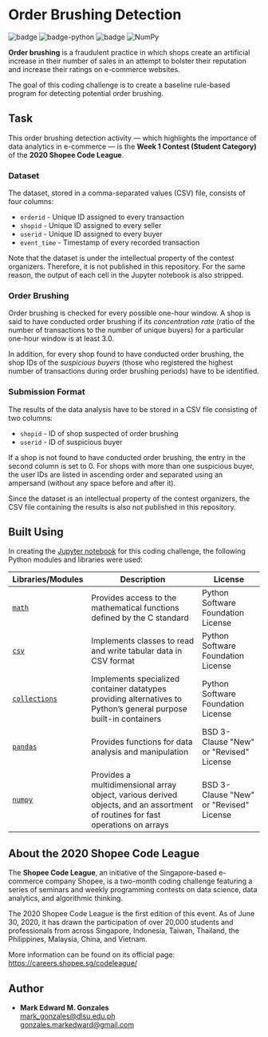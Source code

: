 # Order Brushing Detection

![badge][badge-jupyter]
![badge-python](https://img.shields.io/badge/python-3670A0?style=flat&logo=python&logoColor=white)
![badge][badge-pandas]
![NumPy](https://img.shields.io/badge/numpy-%23013243.svg?style=flat&logo=numpy&logoColor=white)

**Order brushing** is a fraudulent practice in which shops create an artificial increase in their number of sales in an attempt to bolster their reputation and increase their ratings on e-commerce websites. 

The goal of this coding challenge is to create a baseline rule-based program for detecting potential order brushing. 

## Task
This order brushing detection activity &mdash; which highlights the importance of data analytics in e-commerce &mdash; is the **Week 1 Contest (Student Category)** of the **2020 Shopee Code League**. 

### Dataset
The dataset, stored in a comma-separated values (CSV) file, consists of four columns:
- `orderid` - Unique ID assigned to every transaction
- `shopid` - Unique ID assigned to every seller
- `userid` - Unique ID assigned to every buyer
- `event_time` - Timestamp of every recorded transaction

Note that the dataset is under the intellectual property of the contest organizers. Therefore, it is not published in this repository. For the same reason, the output of each cell in the Jupyter notebook is also stripped. 

### Order Brushing
Order brushing is checked for every possible one-hour window. A shop is said to have conducted order brushing if its *concentration rate* (ratio of the number of transactions to the number of unique buyers) for a particular one-hour window is at least 3.0.

In addition, for every shop found to have conducted order brushing, the shop IDs of the *suspicious buyers* (those who registered the highest number of transactions during order brushing periods) have to be identified. 

### Submission Format
The results of the data analysis have to be stored in a CSV file consisting of two columns:
- `shopid` - ID of shop suspected of order brushing
- `userid` - ID of suspicious buyer

If a shop is not found to have conducted order brushing, the entry in the second column is set to 0. For shops with more than one suspicious buyer, the user IDs are listed in ascending order and separated using an ampersand (without any space before and after it).

Since the dataset is an intellectual property of the contest organizers, the CSV file containing the results is also not published in this repository. 

## Built Using
In creating the [Jupyter notebook](https://github.com/memgonzales/order-brushing-shopee2020/blob/master/order-brushing.ipynb) for this coding challenge, the following Python modules and libraries were used:

Libraries/Modules | Description | License
--- | ---| ---
[`math`](https://docs.python.org/3/library/math.html) | Provides access to the mathematical functions defined by the C standard | Python Software Foundation License
[`csv`](https://docs.python.org/3/library/csv.html) | Implements classes to read and write tabular data in CSV format | Python Software Foundation License
[`collections`](https://docs.python.org/3/library/collections.html) | Implements specialized container datatypes providing alternatives to Python’s general purpose built-in containers | Python Software Foundation License
<a href = "https://pandas.pydata.org/"><code>pandas</code></a> | Provides functions for data analysis and manipulation | BSD 3-Clause "New" or "Revised" License
<a href = "https://numpy.org/"><code>numpy</code></a> | Provides a multidimensional array object, various derived objects, and an assortment of routines for fast operations on arrays | BSD 3-Clause "New" or "Revised" License

## About the 2020 Shopee Code League
The **Shopee Code League**, an initiative of the Singapore-based e-commerce company Shopee, is a two-month coding challenge featuring a series of seminars and weekly programming contests on data science, data analytics, and algorithmic thinking. 

The 2020 Shopee Code League is the first edition of this event. As of June 30, 2020, it has drawn the participation of over 20,000 students and professionals from across Singapore, Indonesia, Taiwan, Thailand, the Philippines, Malaysia, China, and Vietnam.

More information can be found on its official page: https://careers.shopee.sg/codeleague/

## Author
- **Mark Edward M. Gonzales** <br/>
  mark_gonzales@dlsu.edu.ph <br/>
  gonzales.markedward@gmail.com
  
[badge-jupyter]: https://img.shields.io/badge/Jupyter-F37626.svg?&style=flat&logo=Jupyter&logoColor=white
[badge-pandas]: https://img.shields.io/badge/Pandas-2C2D72?style=flat&logo=pandas&logoColor=white
[badge-numpy]: https://img.shields.io/badge/Numpy-777BB4?style=flat&logo=numpy&logoColor=white
[badge-scipy]: https://img.shields.io/badge/SciPy-654FF0?style=flat&logo=SciPy&logoColor=white
